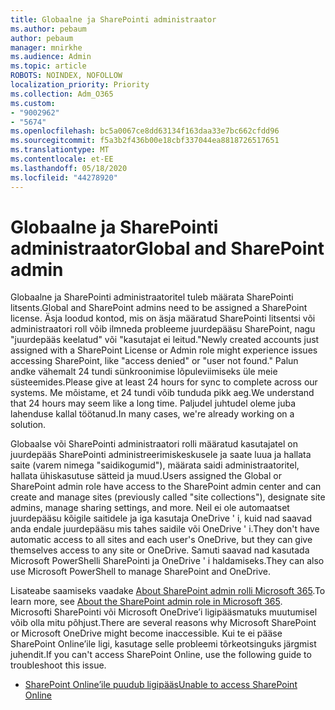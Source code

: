 ```yaml
---
title: Globaalne ja SharePointi administraator
ms.author: pebaum
author: pebaum
manager: mnirkhe
ms.audience: Admin
ms.topic: article
ROBOTS: NOINDEX, NOFOLLOW
localization_priority: Priority
ms.collection: Adm_O365
ms.custom:
- "9002962"
- "5674"
ms.openlocfilehash: bc5a0067ce8dd63134f163daa33e7bc662cfdd96
ms.sourcegitcommit: f5a3b2f436b00e18cbf337044ea8818726517651
ms.translationtype: MT
ms.contentlocale: et-EE
ms.lasthandoff: 05/18/2020
ms.locfileid: "44278920"
---
```

# <a name="global-and-sharepoint-admin"></a><span data-ttu-id="70832-102">Globaalne ja SharePointi administraator</span><span class="sxs-lookup"><span data-stu-id="70832-102">Global and SharePoint admin</span></span>

<span data-ttu-id="70832-103">Globaalne ja SharePointi administraatoritel tuleb määrata SharePointi litsents.</span><span class="sxs-lookup"><span data-stu-id="70832-103">Global and SharePoint admins need to be assigned a SharePoint license.</span></span> <span data-ttu-id="70832-104">Äsja loodud kontod, mis on äsja määratud SharePointi litsentsi või administraatori roll võib ilmneda probleeme juurdepääsu SharePoint, nagu "juurdepääs keelatud" või "kasutajat ei leitud."</span><span class="sxs-lookup"><span data-stu-id="70832-104">Newly created accounts just assigned with a SharePoint License or Admin role might experience issues accessing SharePoint, like "access denied" or "user not found."</span></span> <span data-ttu-id="70832-105">Palun andke vähemalt 24 tundi sünkroonimise lõpuleviimiseks üle meie süsteemides.</span><span class="sxs-lookup"><span data-stu-id="70832-105">Please give at least 24 hours for sync to complete across our systems.</span></span> <span data-ttu-id="70832-106">Me mõistame, et 24 tundi võib tunduda pikk aeg.</span><span class="sxs-lookup"><span data-stu-id="70832-106">We understand that 24 hours may seem like a long time.</span></span> <span data-ttu-id="70832-107">Paljudel juhtudel oleme juba lahenduse kallal töötanud.</span><span class="sxs-lookup"><span data-stu-id="70832-107">In many cases, we're already working on a solution.</span></span>

<span data-ttu-id="70832-108">Globaalse või SharePointi administraatori rolli määratud kasutajatel on juurdepääs SharePointi administreerimiskeskusele ja saate luua ja hallata saite (varem nimega "saidikogumid"), määrata saidi administraatoritel, hallata ühiskasutuse sätteid ja muud.</span><span class="sxs-lookup"><span data-stu-id="70832-108">Users assigned the Global or SharePoint admin role have access to the SharePoint admin center and can create and manage sites (previously called "site collections"), designate site admins, manage sharing settings, and more.</span></span> <span data-ttu-id="70832-109">Neil ei ole automaatset juurdepääsu kõigile saitidele ja iga kasutaja OneDrive ' i, kuid nad saavad anda endale juurdepääsu mis tahes saidile või OneDrive ' i.</span><span class="sxs-lookup"><span data-stu-id="70832-109">They don't have automatic access to all sites and each user's OneDrive, but they can give themselves access to any site or OneDrive.</span></span> <span data-ttu-id="70832-110">Samuti saavad nad kasutada Microsoft PowerShelli SharePointi ja OneDrive ' i haldamiseks.</span><span class="sxs-lookup"><span data-stu-id="70832-110">They can also use Microsoft PowerShell to manage SharePoint and OneDrive.</span></span>

<span data-ttu-id="70832-111">Lisateabe saamiseks vaadake [About SharePoint admin rolli Microsoft 365](https://docs.microsoft.com/sharepoint/sharepoint-admin-role).</span><span class="sxs-lookup"><span data-stu-id="70832-111">To learn more, see [About the SharePoint admin role in Microsoft 365](https://docs.microsoft.com/sharepoint/sharepoint-admin-role).</span></span>
<span data-ttu-id="70832-112">Microsofti SharePointi või Microsoft OneDrive’i ligipääsmatuks muutumisel võib olla mitu põhjust.</span><span class="sxs-lookup"><span data-stu-id="70832-112">There are several reasons why Microsoft SharePoint or Microsoft OneDrive might become inaccessible.</span></span> <span data-ttu-id="70832-113">Kui te ei pääse SharePoint Online’ile ligi, kasutage selle probleemi tõrkeotsinguks järgmist juhendit.</span><span class="sxs-lookup"><span data-stu-id="70832-113">If you can't access SharePoint Online, use the following guide to troubleshoot this issue.</span></span>

- [<span data-ttu-id="70832-114">SharePoint Online’ile puudub ligipääs</span><span class="sxs-lookup"><span data-stu-id="70832-114">Unable to access SharePoint Online</span></span>](https://docs.microsoft.com/sharepoint/troubleshoot/sharing-and-permissions/sharepoint-online-inaccessible)

